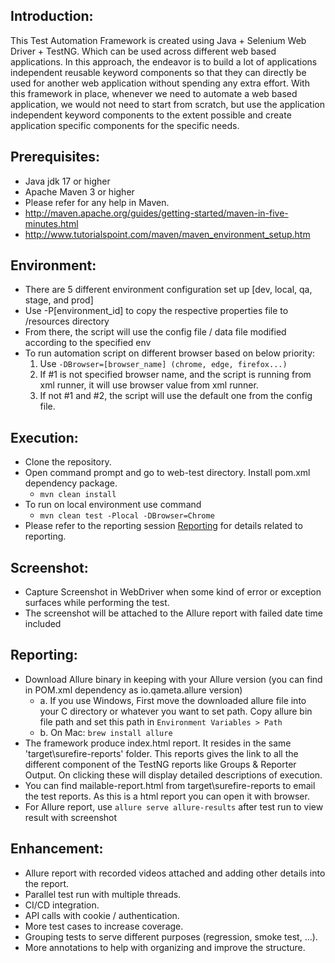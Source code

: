 Introduction:
---------------

This Test Automation Framework is created using Java + Selenium Web Driver + TestNG. Which can be used across different web based applications.
In this approach, the endeavor is to build a lot of applications independent reusable keyword components so that they can directly be used for another web application without spending any extra effort. 
With this framework in place, whenever we need to automate a web based application, we would not need to start from scratch, but use the application independent keyword components to the extent possible and create application specific components for the specific needs.

Prerequisites:
---------------
*	Java jdk 17 or higher
*	Apache Maven 3 or higher
*	Please refer for any help in Maven. 
* 	http://maven.apache.org/guides/getting-started/maven-in-five-minutes.html
* 	http://www.tutorialspoint.com/maven/maven_environment_setup.htm

Environment:
---------------
* There are 5 different environment configuration set up [dev, local, qa, stage, and prod]
* Use -P[environment_id] to copy the respective properties file to /resources directory
* From there, the script will use the config file / data file modified according to the specified env
* To run automation script on different browser based on below priority:
  1. Use ```-DBrowser=[browser_name] (chrome, edge, firefox...)``` 
  2. If #1 is not specified browser name, and the script is running from xml runner, it will use browser value from xml runner.
  3. If not #1 and #2, the script will use the default one from the config file.

Execution:
---------------
* Clone the repository.
* Open command prompt and go to web-test directory. Install pom.xml dependency package.
  * ```mvn clean install```
* To run on local environment use command
  * ```mvn clean test -Plocal -DBrowser=Chrome ```
* Please refer to the reporting session [Reporting](#Reporting) for details related to reporting.

Screenshot:
---------------
*	Capture Screenshot in WebDriver when some kind of error or exception surfaces while performing the test.
*	The screenshot will be attached to the Allure report with failed date time included

Reporting:
---------------
* Download Allure binary in keeping with your Allure version (you can find in POM.xml dependency as io.qameta.allure version)
  * a. If you use Windows, First move the downloaded allure file into your C directory or whatever you want to set path. Copy allure bin file path and set this path in ```Environment Variables > Path```
  * b. On Mac: ```brew install allure```
* The framework produce index.html report. It resides in the same 'target\surefire-reports' folder. This reports gives the link to all the different component of the TestNG reports like Groups & Reporter Output. On clicking these will display detailed descriptions of execution.
* You can find mailable-report.html from target\surefire-reports to email the test reports. As this is a html report you can open it with browser.
* For Allure report, use ```allure serve allure-results``` after test run to view result with screenshot
### <a id="Reporting"></a>

Enhancement:
---------------
* Allure report with recorded videos attached and adding other details into the report.
* Parallel test run with multiple threads.
* CI/CD integration.
* API calls with cookie / authentication.
* More test cases to increase coverage.
* Grouping tests to serve different purposes (regression, smoke test, ...).
* More annotations to help with organizing and improve the structure. 
